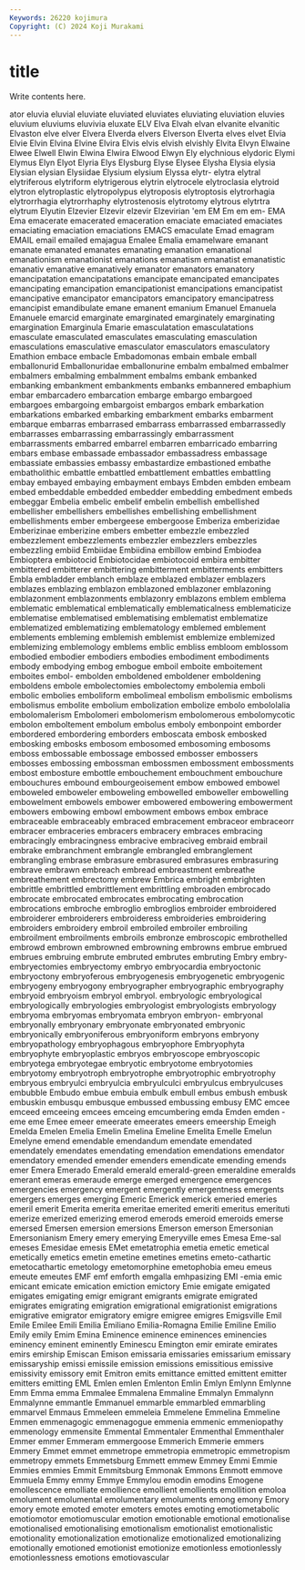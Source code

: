 ```yaml
---
Keywords: 26220 kojimura
Copyright: (C) 2024 Koji Murakami
---
```


# title

Write contents here.



ator eluvia eluvial eluviate eluviated eluviates eluviating
eluviation eluvies eluvium eluviums eluvivia eluxate ELV Elva Elvah elvan
elvanite elvanitic Elvaston elve elver Elvera Elverda elvers Elverson Elverta
elves elvet Elvia Elvie Elvin Elvina Elvine Elvira Elvis elvis
elvish elvishly Elvita Elvyn Elwaine Elwee Elwell Elwin Elwina Elwira
Elwood Elwyn Ely elychnious elydoric Elymi Elymus Elyn Elyot Elyria
Elys Elysburg Elyse Elysee Elysha Elysia elysia Elysian elysian Elysiidae
Elysium elysium Elyssa elytr- elytra elytral elytriferous elytriform elytrigerous elytrin
elytrocele elytroclasia elytroid elytron elytroplastic elytropolypus elytroposis elytroptosis elytrorhagia elytrorrhagia
elytrorrhaphy elytrostenosis elytrotomy elytrous elytrtra elytrum Elyutin Elzevier Elzevir elzevir
Elzevirian 'em EM Em em em- EMA Ema emacerate emacerated
emaceration emaciate emaciated emaciates emaciating emaciation emaciations EMACS emaculate Emad
emagram EMAIL email emailed emajagua Emalee Emalia emamelware emanant emanate
emanated emanates emanating emanation emanational emanationism emanationist emanations emanatism emanatist
emanatistic emanativ emanative emanatively emanator emanators emanatory emancipatation emancipatations emancipate
emancipated emancipates emancipating emancipation emancipationist emancipations emancipatist emancipative emancipator emancipators
emancipatory emancipatress emancipist emandibulate emane emanent emanium Emanuel Emanuela Emanuele
emarcid emarginate emarginated emarginately emarginating emargination Emarginula Emarie emasculatation emasculatations
emasculate emasculated emasculates emasculating emasculation emasculations emasculative emasculator emasculators emasculatory
Emathion embace embacle Embadomonas embain embale emball emballonurid Emballonuridae emballonurine
embalm embalmed embalmer embalmers embalming embalmment embalms embank embanked embanking
embankment embankments embanks embannered embaphium embar embarcadero embarcation embarge embargo
embargoed embargoes embargoing embargoist embargos embark embarkation embarkations embarked embarking
embarkment embarks embarment embarque embarras embarrased embarrass embarrassed embarrassedly embarrasses
embarrassing embarrassingly embarrassment embarrassments embarred embarrel embarren embarricado embarring embars
embase embassade embassador embassadress embassage embassiate embassies embassy embastardize embastioned
embathe embatholithic embattle embattled embattlement embattles embattling embay embayed embaying
embayment embays Embden embden embeam embed embeddable embedded embedder embedding
embedment embeds embeggar Embelia embelic embelif embelin embellish embellished embellisher
embellishers embellishes embellishing embellishment embellishments ember embergeese embergoose Emberiza emberizidae
Emberizinae emberizine embers embetter embezzle embezzled embezzlement embezzlements embezzler embezzlers
embezzles embezzling embiid Embiidae Embiidina embillow embind Embiodea Embioptera embiotocid
Embiotocidae embiotocoid embira embitter embittered embitterer embittering embitterment embitterments embitters
Embla embladder emblanch emblaze emblazed emblazer emblazers emblazes emblazing emblazon
emblazoned emblazoner emblazoning emblazonment emblazonments emblazonry emblazons emblem emblema emblematic
emblematical emblematically emblematicalness emblematicize emblematise emblematised emblematising emblematist emblematize emblematized
emblematizing emblematology emblemed emblement emblements embleming emblemish emblemist emblemize emblemized
emblemizing emblemology emblems emblic embliss embloom emblossom embodied embodier embodiers
embodies embodiment embodiments embody embodying embog embogue emboil emboite emboitement
emboites embol- embolden emboldened emboldener emboldening emboldens embole embolectomies embolectomy
embolemia emboli embolic embolies emboliform embolimeal embolism embolismic embolisms embolismus
embolite embolium embolization embolize embolo embololalia embolomalerism Embolomeri embolomerism embolomerous
embolomycotic embolon emboltement embolum embolus emboly embonpoint emborder embordered embordering
emborders emboscata embosk embosked embosking embosks embosom embosomed embosoming embosoms
emboss embossable embossage embossed embosser embossers embosses embossing embossman embossmen
embossment embossments embost embosture embottle embouchement embouchment embouchure embouchures embound
embourgeoisement embow embowed embowel emboweled emboweler emboweling embowelled emboweller embowelling
embowelment embowels embower embowered embowering embowerment embowers embowing embowl embowment
embows embox embrace embraceable embraceably embraced embracement embraceor embraceorr embracer
embraceries embracers embracery embraces embracing embracingly embracingness embracive embraciveg embraid
embrail embrake embranchment embrangle embrangled embranglement embrangling embrase embrasure embrasured
embrasures embrasuring embrave embrawn embreach embread embreastment embreathe embreathement embrectomy
embrew Embrica embright embrighten embrittle embrittled embrittlement embrittling embroaden embrocado
embrocate embrocated embrocates embrocating embrocation embrocations embroche embroglio embroglios embroider
embroidered embroiderer embroiderers embroideress embroideries embroidering embroiders embroidery embroil embroiled
embroiler embroiling embroilment embroilments embroils embronze embroscopic embrothelled embrowd embrown
embrowned embrowning embrowns embrue embrued embrues embruing embrute embruted embrutes
embruting Embry embry- embryectomies embryectomy embryo embryocardia embryoctonic embryoctony embryoferous
embryogenesis embryogenetic embryogenic embryogeny embryogony embryographer embryographic embryography embryoid embryoism
embryol embryol. embryologic embryological embryologically embryologies embryologist embryologists embryology embryoma
embryomas embryomata embryon embryon- embryonal embryonally embryonary embryonate embryonated embryonic
embryonically embryoniferous embryoniform embryons embryony embryopathology embryophagous embryophore Embryophyta embryophyte
embryoplastic embryos embryoscope embryoscopic embryotega embryotegae embryotic embryotome embryotomies embryotomy
embryotroph embryotrophe embryotrophic embryotrophy embryous embryulci embryulcia embryulculci embryulcus embryulcuses
embubble Embudo embue embuia embulk embull embus embush embusk embuskin
embusqu embusque embussed embussing embusy EMC emcee emceed emceeing emcees
emceing emcumbering emda Emden emden -eme eme Emee emeer emeerate
emeerates emeers emeership Emeigh Emelda Emelen Emelia Emelin Emelina Emeline
Emelita Emelle Emelun Emelyne emend emendable emendandum emendate emendated emendately
emendates emendating emendation emendations emendator emendatory emended emender emenders emendicate
emending emends emer Emera Emerado Emerald emerald emerald-green emeraldine emeralds
emerant emeras emeraude emerge emerged emergence emergences emergencies emergency emergent
emergently emergentness emergents emergers emerges emerging Emeric Emerick emerick emeried
emeries emeril emerit Emerita emerita emeritae emerited emeriti emeritus emerituti
emerize emerized emerizing emerod emerods emeroid emeroids emerse emersed Emersen
emersion emersions Emerson emerson Emersonian Emersonianism Emery emery emerying Emeryville
emes Emesa Eme-sal emeses Emesidae emesis EMet emetatrophia emetia emetic
emetical emetically emetics emetin emetine emetines emetins emeto-cathartic emetocathartic emetology
emetomorphine emetophobia emeu emeus emeute emeutes EMF emf emforth emgalla
emhpasizing EMI -emia emic emicant emicate emication emiction emictory Emie
emigate emigated emigates emigating emigr emigrant emigrants emigrate emigrated emigrates
emigrating emigration emigrational emigrationist emigrations emigrative emigrator emigratory emigre emigree
emigres Emigsville Emil Emile Emilee Emili Emilia Emiliano Emilia-Romagna Emilie
Emiline Emilio Emily emily Emim Emina Eminence eminence eminences eminencies
eminency eminent eminently Eminescu Emington emir emirate emirates emirs emirship
Emiscan Emison emissaria emissaries emissarium emissary emissaryship emissi emissile emission
emissions emissitious emissive emissivity emissory emit Emitron emits emittance emitted
emittent emitter emitters emitting EML Emlen emlen Emlenton Emlin Emlyn
Emlynn Emlynne Emm Emma emma Emmalee Emmalena Emmaline Emmalyn Emmalynn
Emmalynne emmantle Emmanuel emmarble emmarbled emmarbling emmarvel Emmaus Emmeleen emmeleia
Emmelene Emmelina Emmeline Emmen emmenagogic emmenagogue emmenia emmenic emmeniopathy emmenology
emmensite Emmental Emmentaler Emmenthal Emmenthaler Emmer emmer Emmeram emmergoose Emmerich
Emmerie emmers Emmery Emmet emmet emmetrope emmetropia emmetropic emmetropism emmetropy
emmets Emmetsburg Emmett emmew Emmey Emmi Emmie Emmies emmies Emmit
Emmitsburg Emmonak Emmons Emmott emmove Emmuela Emmy emmy Emmye Emmylou
emodin emodins Emogene emollescence emolliate emollience emollient emollients emollition emoloa
emolument emolumental emolumentary emoluments emong emony Emory emory emote emoted
emoter emoters emotes emoting emotiometabolic emotiomotor emotiomuscular emotion emotionable emotional
emotionalise emotionalised emotionalising emotionalism emotionalist emotionalistic emotionality emotionalization emotionalize emotionalized
emotionalizing emotionally emotioned emotionist emotionize emotionless emotionlessly emotionlessness emotions emotiovascular
